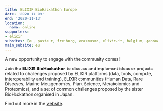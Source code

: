 ```yaml
---
title: ELIXIR BioHackathon Europe
date: '2020-11-09'
end: '2020-11-13'
location:
  name: online
supporters:
- elixir
subsites: [eu, pasteur, freiburg, erasmusmc, elixir-it, belgium, genouest]
main_subsite: eu
---
```


 A new opportunity to engage with the community comes! 
 
 Join the __ELIXIR BioHackathon__ to discuss and implement ideas or projects related to challenges proposed by ELIXIR platforms (data, tools, compute, interoperability and training), ELIXIR communities (Human Data, Rare Diseases, Marine Metagenomics, Plant Science, Metabolomics and Proteomics), and a set of common challenges proposed by the sister BioHackathon organised in Japan.

Find out more in the [website](https://www.biohackathon-europe.org/).
